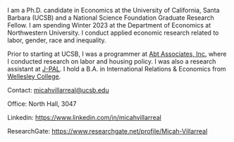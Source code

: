 I am a Ph.D. candidate in Economics at the University of California, Santa Barbara (UCSB) and a National Science Foundation Graduate Research Fellow. I am spending Winter 2023 at the Department of Economics at Northwestern University. I conduct applied economic research related to labor, gender, race and inequality.

Prior to starting at UCSB, I was a programmer at [Abt Associates, Inc.](https://www.abtassociates.com/) where I conducted research on labor and housing policy. I was also a research assistant at [J-PAL](https://www.povertyactionlab.org/). I hold a B.A. in International Relations & Economics from [Wellesley College](https://www.wellesley.edu/).

Contact: micahvillarreal@ucsb.edu

Office: North Hall, 3047

Linkedin: https://www.linkedin.com/in/micahvillarreal

ResearchGate: https://www.researchgate.net/profile/Micah-Villarreal


